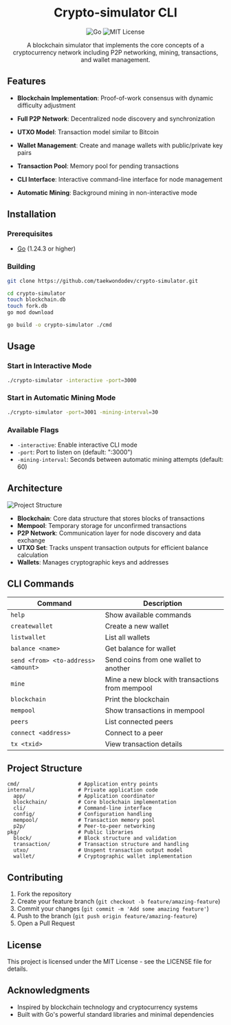 <div align="center">

# Crypto-simulator CLI

<img alt="Go" src="https://img.shields.io/badge/Go-1.24.3+-00ADD8?logo=go">
<img alt="MIT License" src="https://img.shields.io/badge/License-MIT-yellow.svg">

A blockchain simulator that implements the core concepts of a cryptocurrency network including P2P networking, mining, transactions, and wallet management.

</div>

## Features

- **Blockchain Implementation**: Proof-of-work consensus with dynamic difficulty adjustment

- **Full P2P Network**: Decentralized node discovery and synchronization

- **UTXO Model**: Transaction model similar to Bitcoin

- **Wallet Management**: Create and manage wallets with public/private key pairs

- **Transaction Pool**: Memory pool for pending transactions

- **CLI Interface**: Interactive command-line interface for node management

- **Automatic Mining**: Background mining in non-interactive mode

## Installation

### Prerequisites

- [Go](https://go.dev/doc/install) (1.24.3 or higher)

### Building

```bash
git clone https://github.com/taekwondodev/crypto-simulator.git

cd crypto-simulator
touch blockchain.db
touch fork.db
go mod download

go build -o crypto-simulator ./cmd
```

## Usage

### Start in Interactive Mode

```bash
./crypto-simulator -interactive -port=3000
```

### Start in Automatic Mining Mode

```bash
./crypto-simulator -port=3001 -mining-interval=30
```

### Available Flags

- `-interactive`: Enable interactive CLI mode  
- `-port`: Port to listen on (default: ":3000")  
- `-mining-interval`: Seconds between automatic mining attempts (default: 60)


## Architecture

![Project Structure](https://github.com/user-attachments/assets/78ec8b6d-2d24-4f03-8ca4-4a992e1143cd)

- **Blockchain**: Core data structure that stores blocks of transactions
- **Mempool**: Temporary storage for unconfirmed transactions
- **P2P Network**: Communication layer for node discovery and data exchange
- **UTXO Set**: Tracks unspent transaction outputs for efficient balance calculation
- **Wallets**: Manages cryptographic keys and addresses

## CLI Commands

| Command                                  | Description                                      |
|------------------------------------------|--------------------------------------------------|
| `help`                                   | Show available commands                          |
| `createwallet`                           | Create a new wallet                              |
| `listwallet`                             | List all wallets                                 |
| `balance <name>`                         | Get balance for wallet                           |
| `send <from> <to-address> <amount>`      | Send coins from one wallet to another            |
| `mine`                                   | Mine a new block with transactions from mempool  |
| `blockchain`                             | Print the blockchain                             |
| `mempool`                                | Show transactions in mempool                     |
| `peers`                                  | List connected peers                             |
| `connect <address>`                      | Connect to a peer                                |
| `tx <txid>`                              | View transaction details                         |

## Project Structure

```text
cmd/                   # Application entry points
internal/              # Private application code
  app/                 # Application coordinator
  blockchain/          # Core blockchain implementation
  cli/                 # Command-line interface
  config/              # Configuration handling
  mempool/             # Transaction memory pool
  p2p/                 # Peer-to-peer networking
pkg/                   # Public libraries
  block/               # Block structure and validation
  transaction/         # Transaction structure and handling
  utxo/                # Unspent transaction output model
  wallet/              # Cryptographic wallet implementation
```

## Contributing

1. Fork the repository
2. Create your feature branch (`git checkout -b feature/amazing-feature`)
3. Commit your changes (`git commit -m 'Add some amazing feature'`)
4. Push to the branch (`git push origin feature/amazing-feature`)
5. Open a Pull Request

## License

This project is licensed under the MIT License - see the LICENSE file for details.

## Acknowledgments

- Inspired by blockchain technology and cryptocurrency systems
- Built with Go's powerful standard libraries and minimal dependencies
